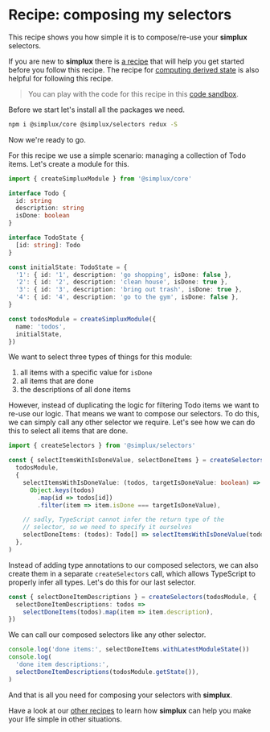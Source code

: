 # Recipe: composing my selectors

This recipe shows you how simple it is to compose/re-use your **simplux** selectors.

If you are new to **simplux** there is [a recipe](../../basics/getting-started#readme) that will help you get started before you follow this recipe. The recipe for [computing derived state](../../basics/computing-derived-state#readme) is also helpful for following this recipe.

> You can play with the code for this recipe in this [code sandbox](https://codesandbox.io/s/github/MrWolfZ/simplux/tree/master/recipes/advanced/composing-selectors).

Before we start let's install all the packages we need.

```sh
npm i @simplux/core @simplux/selectors redux -S
```

Now we're ready to go.

For this recipe we use a simple scenario: managing a collection of Todo items. Let's create a module for this.

```ts
import { createSimpluxModule } from '@simplux/core'

interface Todo {
  id: string
  description: string
  isDone: boolean
}

interface TodoState {
  [id: string]: Todo
}

const initialState: TodoState = {
  '1': { id: '1', description: 'go shopping', isDone: false },
  '2': { id: '2', description: 'clean house', isDone: true },
  '3': { id: '3', description: 'bring out trash', isDone: true },
  '4': { id: '4', description: 'go to the gym', isDone: false },
}

const todosModule = createSimpluxModule({
  name: 'todos',
  initialState,
})
```

We want to select three types of things for this module:

1. all items with a specific value for `isDone`
2. all items that are done
3. the descriptions of all done items

However, instead of duplicating the logic for filtering Todo items we want to re-use our logic. That means we want to compose our selectors. To do this, we can simply call any other selector we require. Let's see how we can do this to select all items that are done.

```ts
import { createSelectors } from '@simplux/selectors'

const { selectItemsWithIsDoneValue, selectDoneItems } = createSelectors(
  todosModule,
  {
    selectItemsWithIsDoneValue: (todos, targetIsDoneValue: boolean) =>
      Object.keys(todos)
        .map(id => todos[id])
        .filter(item => item.isDone === targetIsDoneValue),

    // sadly, TypeScript cannot infer the return type of the
    // selector, so we need to specify it ourselves
    selectDoneItems: (todos): Todo[] => selectItemsWithIsDoneValue(todos, true),
  },
)
```

Instead of adding type annotations to our composed selectors, we can also create them in a separate `createSelectors` call, which allows TypeScript to properly infer all types. Let's do this for our last selector.

```ts
const { selectDoneItemDescriptions } = createSelectors(todosModule, {
  selectDoneItemDescriptions: todos =>
    selectDoneItems(todos).map(item => item.description),
})
```

We can call our composed selectors like any other selector.

```ts
console.log('done items:', selectDoneItems.withLatestModuleState())
console.log(
  'done item descriptions:',
  selectDoneItemDescriptions(todosModule.getState()),
)
```

And that is all you need for composing your selectors with **simplux**.

Have a look at our [other recipes](../../../../..#recipes) to learn how **simplux** can help you make your life simple in other situations.
